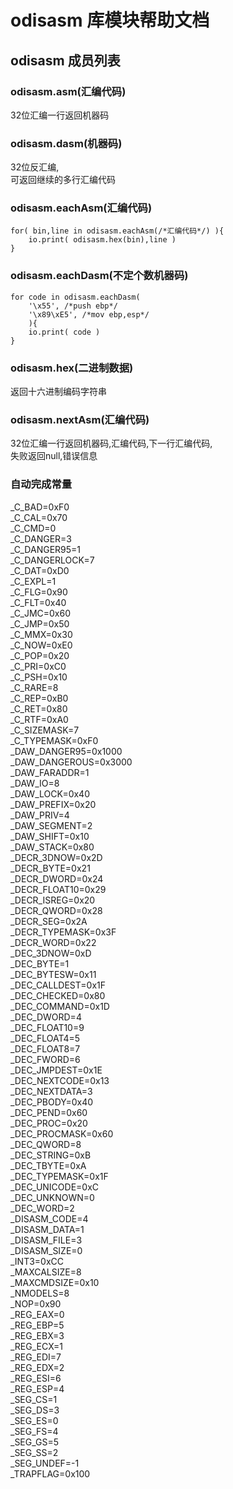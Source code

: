 # odisasm 库模块帮助文档

<a id="odisasm"></a>
## odisasm 成员列表


<a id="odisasm.asm"></a>
### odisasm.asm(汇编代码) 
 32位汇编一行返回机器码

<a id="odisasm.dasm"></a>
### odisasm.dasm(机器码) 
 32位反汇编,  
可返回继续的多行汇编代码

<a id="odisasm.eachAsm"></a>
### odisasm.eachAsm(汇编代码) 
 

```aardio
for( bin,line in odisasm.eachAsm(/*汇编代码*/) ){
	io.print( odisasm.hex(bin),line ) 
}
```



<a id="odisasm.eachDasm"></a>
### odisasm.eachDasm(不定个数机器码) 
 

```aardio
for code in odisasm.eachDasm(  
	'\x55', /*push ebp*/  
	'\x89\xE5', /*mov ebp,esp*/   
	){  
	io.print( code )  
}
```



<a id="odisasm.hex"></a>
### odisasm.hex(二进制数据) 
 返回十六进制编码字符串

<a id="odisasm.nextAsm"></a>
### odisasm.nextAsm(汇编代码) 
 32位汇编一行返回机器码,汇编代码,下一行汇编代码,  
失败返回null,错误信息


### 自动完成常量
_C_BAD=0xF0  
_C_CAL=0x70  
_C_CMD=0  
_C_DANGER=3  
_C_DANGER95=1  
_C_DANGERLOCK=7  
_C_DAT=0xD0  
_C_EXPL=1  
_C_FLG=0x90  
_C_FLT=0x40  
_C_JMC=0x60  
_C_JMP=0x50  
_C_MMX=0x30  
_C_NOW=0xE0  
_C_POP=0x20  
_C_PRI=0xC0  
_C_PSH=0x10  
_C_RARE=8  
_C_REP=0xB0  
_C_RET=0x80  
_C_RTF=0xA0  
_C_SIZEMASK=7  
_C_TYPEMASK=0xF0  
_DAW_DANGER95=0x1000  
_DAW_DANGEROUS=0x3000  
_DAW_FARADDR=1  
_DAW_IO=8  
_DAW_LOCK=0x40  
_DAW_PREFIX=0x20  
_DAW_PRIV=4  
_DAW_SEGMENT=2  
_DAW_SHIFT=0x10  
_DAW_STACK=0x80  
_DECR_3DNOW=0x2D  
_DECR_BYTE=0x21  
_DECR_DWORD=0x24  
_DECR_FLOAT10=0x29  
_DECR_ISREG=0x20  
_DECR_QWORD=0x28  
_DECR_SEG=0x2A  
_DECR_TYPEMASK=0x3F  
_DECR_WORD=0x22  
_DEC_3DNOW=0xD  
_DEC_BYTE=1  
_DEC_BYTESW=0x11  
_DEC_CALLDEST=0x1F  
_DEC_CHECKED=0x80  
_DEC_COMMAND=0x1D  
_DEC_DWORD=4  
_DEC_FLOAT10=9  
_DEC_FLOAT4=5  
_DEC_FLOAT8=7  
_DEC_FWORD=6  
_DEC_JMPDEST=0x1E  
_DEC_NEXTCODE=0x13  
_DEC_NEXTDATA=3  
_DEC_PBODY=0x40  
_DEC_PEND=0x60  
_DEC_PROC=0x20  
_DEC_PROCMASK=0x60  
_DEC_QWORD=8  
_DEC_STRING=0xB  
_DEC_TBYTE=0xA  
_DEC_TYPEMASK=0x1F  
_DEC_UNICODE=0xC  
_DEC_UNKNOWN=0  
_DEC_WORD=2  
_DISASM_CODE=4  
_DISASM_DATA=1  
_DISASM_FILE=3  
_DISASM_SIZE=0  
_INT3=0xCC  
_MAXCALSIZE=8  
_MAXCMDSIZE=0x10  
_NMODELS=8  
_NOP=0x90  
_REG_EAX=0  
_REG_EBP=5  
_REG_EBX=3  
_REG_ECX=1  
_REG_EDI=7  
_REG_EDX=2  
_REG_ESI=6  
_REG_ESP=4  
_SEG_CS=1  
_SEG_DS=3  
_SEG_ES=0  
_SEG_FS=4  
_SEG_GS=5  
_SEG_SS=2  
_SEG_UNDEF=-1  
_TRAPFLAG=0x100  
